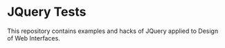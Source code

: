 # JQuery Tests

This repository contains examples and hacks of JQuery applied to Design of Web Interfaces.
